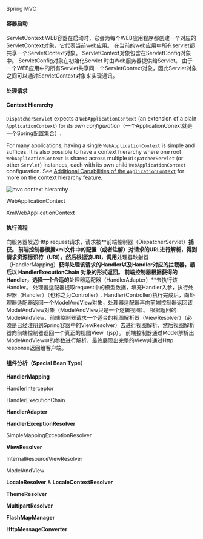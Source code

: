 Spring MVC

#### 容器启动

ServletContext
WEB容器在启动时，它会为每个WEB应用程序都创建一个对应的ServletContext对象，它代表当前web应用。 
在当前的web应用中所有servlet都共享一个ServletContext对象。 
ServletContext对象包含在ServletConfig对象中。 
ServletConfig对象在初始化Servlet 时由Web服务器提供给Servlet。 
由于一个WEB应用中的所有Servlet共享同一个ServletContext对象，因此Servlet对象之间可以通过ServletContext对象来实现通讯。 



####  处理请求



#### Context Hierarchy

`DispatcherServlet` expects a `WebApplicationContext` (an extension of a plain `ApplicationContext`) for *its own configuration*（一个ApplicationConext就是一个Spring配置集合）. 

For many applications, having a single `WebApplicationContext` is simple and suffices. It is also possible to have a context hierarchy where one root `WebApplicationContext` is shared across multiple `DispatcherServlet` (or other `Servlet`) instances, each with its own child `WebApplicationContext` configuration. See [Additional Capabilities of the `ApplicationContext`](https://docs.spring.io/spring-framework/docs/current/reference/html/core.html#context-introduction) for more on the context hierarchy feature.

![mvc context hierarchy](https://docs.spring.io/spring-framework/docs/current/reference/html/images/mvc-context-hierarchy.png)

WebApplicationContext

XmlWebApplicationContext





#### 执行流程

向服务器发送Http request请求，请求被**前端控制器（DispatcherServlet）**捕获。
前端控制器根据xml文件中的配置（或者注解）对请求的URL进行解析，得到请求资源标识符（URI）。然后根据该URI，调用**处理器映射器（HandlerMapping）**获得处理该请求的Handler以及Handler对应的拦截器，最后以 HandlerExecutionChain 对象的形式返回。
前端控制器根据获得的Handler，选择一个合适的**处理器适配器（HandlerAdapter）**去执行该Handler。
处理器适配器提取request中的模型数据，填充Handler入参，执行处理器（Handler）（也称之为Controller）.
Handler(Controller)执行完成后，向处理器适配器返回一个ModelAndView对象，处理器适配器再向前端控制器返回该ModelAndView对象（ModelAndView只是一个逻辑视图）。
根据返回的ModelAndView，前端控制器请求一个适合的视图解析器（ViewResolver）（必须是已经注册到Spring容器中的ViewResolver）去进行视图解析，然后视图解析器向前端控制器返回一个真正的视图View（jsp）。
前端控制器通过Model解析出ModelAndView中的参数进行解析，最终展现出完整的View并通过Http response返回给客户端。





#### 组件分析（Special Bean Type）

**HandlerMapping**

HandlerInterceptor

HandlerExecutionChain



**HandlerAdapter**



**HandlerExceptionResolver**

SimpleMappingExceptionResolver



**ViewResolver**

InternalResourceViewResolver

ModelAndView



**LocaleResolver** & **LocaleContextResolver**



**ThemeResolver**



**MultipartResolver**



**FlashMapManager**



**HttpMessageConverter**

